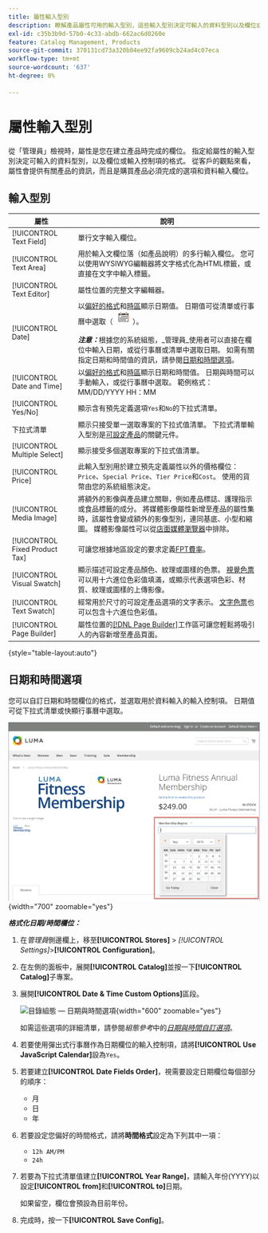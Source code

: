 ```yaml
---
title: 屬性輸入型別
description: 瞭解產品屬性可用的輸入型別，這些輸入型別決定可輸入的資料型別以及欄位或輸入控制項的格式。
exl-id: c35b3b9d-57b0-4c33-abdb-662ac6d0260e
feature: Catalog Management, Products
source-git-commit: 370131cd73a320b04ee92fa9609cb24ad4c07eca
workflow-type: tm+mt
source-wordcount: '637'
ht-degree: 0%

---
```


# 屬性輸入型別

從「管理員」檢視時，屬性是您在建立產品時完成的欄位。 指定給屬性的輸入型別決定可輸入的資料型別，以及欄位或輸入控制項的格式。 從客戶的觀點來看，屬性會提供有關產品的資訊，而且是購買產品必須完成的選項和資料輸入欄位。

## 輸入型別

| 屬性 | 說明 |
|--- |--- |
| [!UICONTROL Text Field] | 單行文字輸入欄位。 |
| [!UICONTROL Text Area] | 用於輸入文欄位落（如產品說明）的多行輸入欄位。 您可以使用WYSIWYG編輯器將文字格式化為HTML標籤，或直接在文字中輸入標籤。 |
| [!UICONTROL Text Editor] | 屬性位置的完整文字編輯器。 |
| [!UICONTROL Date] | 以[偏好的格式](#date-and-time-options)和[時區](../getting-started/store-details.md#locale-options)顯示日期值。 日期值可從清單或行事曆中選取（ ![行事曆圖示](../assets/icon-calendar.png) ）。 <br/><br/>**_注意：_**&#x200B;根據您的系統組態，_管理員&#x200B;_使用者可以直接在欄位中輸入日期，或從行事曆或清單中選取日期。 如需有關指定日期和時間值的資訊，請參閱[日期和時間選項](#date-and-time-options)。 |
| [!UICONTROL Date and Time] | 以[偏好的格式](#date-and-time-options)和[時區](../getting-started/store-details.md#locale-options)顯示日期和時間值。 日期與時間可以手動輸入，或從行事曆中選取。 範例格式： MM/DD/YYYY HH：MM |
| [!UICONTROL Yes/No] | 顯示含有預先定義選項`Yes`和`No`的下拉式清單。 |
| 下拉式清單 | 顯示只接受單一選取專案的下拉式值清單。 下拉式清單輸入型別是[可設定產品](../catalog/product-create-configurable.md)的關鍵元件。 |
| [!UICONTROL Multiple Select] | 顯示接受多個選取專案的下拉式值清單。 |
| [!UICONTROL Price] | 此輸入型別用於建立預先定義屬性以外的價格欄位： `Price`、`Special Price`、`Tier Price`和`Cost`。 使用的貨幣由您的系統組態決定。 |
| [!UICONTROL Media Image] | 將額外的影像與產品建立關聯，例如產品標誌、護理指示或食品標籤的成分。 將媒體影像屬性新增至產品的屬性集時，該屬性會變成額外的影像型別，連同基底、小型和縮圖。 媒體影像屬性可以從[店面媒體瀏覽器](catalog-images-video.md#storefront-media-browser)中排除。 |
| [!UICONTROL Fixed Product Tax] | 可讓您根據地區設定的要求定義[FPT費率](../stores-purchase/fixed-product-tax.md)。 |
| [!UICONTROL Visual Swatch] | 顯示描述可設定產品顏色、紋理或圖樣的色票。 [視覺色票](swatches.md)可以用十六進位色彩值填滿，或顯示代表選項色彩、材質、紋理或圖樣的上傳影像。 |
| [!UICONTROL Text Swatch] | 經常用於尺寸的可設定產品選項的文字表示。 [文字色票](swatches.md)也可以包含十六進位色彩值。 |
| [!UICONTROL Page Builder] | 屬性位置的[[!DNL Page Builder]](../page-builder/workspace.md)工作區可讓您輕鬆將吸引人的內容新增至產品頁面。 |

{style="table-layout:auto"}

## 日期和時間選項

您可以自訂日期和時間欄位的格式，並選取用於資料輸入的輸入控制項。 日期值可從下拉式清單或快顯行事曆中選取。

![範例 — 店面快顯行事曆](./assets/storefront-popup-calendar.png){width="700" zoomable="yes"}

**_格式化日期/時間欄位：_**

1. 在&#x200B;_管理員_&#x200B;側邊欄上，移至&#x200B;**[!UICONTROL Stores]** > _[!UICONTROL Settings]_>**[!UICONTROL Configuration]**。

1. 在左側的面板中，展開&#x200B;**[!UICONTROL Catalog]**&#x200B;並按一下&#x200B;**[!UICONTROL Catalog]**&#x200B;子專案。

1. 展開&#x200B;**[!UICONTROL Date & Time Custom Options]**&#x200B;區段。

   ![目錄組態 — 日期與時間選項](../configuration-reference/catalog/assets/catalog-date-time-custom-options.png){width="600" zoomable="yes"}

   如需這些選項的詳細清單，請參閱&#x200B;_組態參考_&#x200B;中的&#x200B;[_日期與時間自訂選項_](../configuration-reference/catalog/catalog.md)。

1. 若要使用彈出式行事曆作為日期欄位的輸入控制項，請將&#x200B;**[!UICONTROL Use JavaScript Calendar]**&#x200B;設為`Yes`。

1. 若要建立&#x200B;**[!UICONTROL Date Fields Order]**，視需要設定日期欄位每個部分的順序：

   - 月
   - 日
   - 年

1. 若要設定您偏好的時間格式，請將&#x200B;**時間格式**&#x200B;設定為下列其中一項：

   - `12h AM/PM`
   - `24h`

1. 若要為下拉式清單值建立&#x200B;**[!UICONTROL Year Range]**，請輸入年份(YYYY)以設定&#x200B;**[!UICONTROL from]**&#x200B;和&#x200B;**[!UICONTROL to]**&#x200B;日期。

   如果留空，欄位會預設為目前年份。

1. 完成時，按一下&#x200B;**[!UICONTROL Save Config]**。
